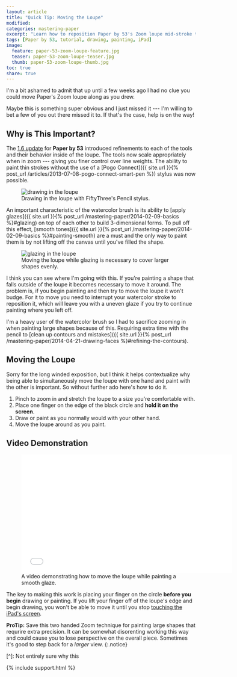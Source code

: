 ```yaml
---
layout: article
title: "Quick Tip: Moving the Loupe"
modified:
categories: mastering-paper
excerpt: "Learn how to reposition Paper by 53's Zoom loupe mid-stroke to aid in painting large detailed shapes."
tags: [Paper by 53, tutorial, drawing, painting, iPad]
image:
  feature: paper-53-zoom-loupe-feature.jpg
  teaser: paper-53-zoom-loupe-teaser.jpg
  thumb: paper-53-zoom-loupe-thumb.jpg
toc: true
share: true  
---
```


I'm a bit ashamed to admit that up until a few weeks ago I had no clue you could move Paper's Zoom loupe along as you drew.

Maybe this is something super obvious and I just missed it --- I'm willing to bet a few of you out there missed it to. If that's the case, help is on the way!

## Why is This Important?

The [1.6 update](http://news.fiftythree.com/post/79379441335/the-paper-ios-7-update-is-here-brighter-fresher) for **Paper by 53** introduced refinements to each of the tools and their behavior inside of the loupe. The tools now scale appropriately when in zoom --- giving you finer control over line weights. The ability to paint thin strokes without the use of a [Pogo Connect]({{ site.url }}{% post_url /articles/2013-07-08-pogo-connect-smart-pen %}) stylus was now possible.

<figure>
	<img src="{{ site.url }}/images/paper-53-zoom-loupe-pencil-ev.jpg" alt="drawing in the loupe">
	<figcaption>Drawing in the loupe with FiftyThree's Pencil stylus.</figcaption>
</figure>

An important characteristic of the watercolor brush is its ability to [apply glazes]({{ site.url }}{% post_url /mastering-paper/2014-02-09-basics %}#glazing) on top of each other to build 3-dimensional forms. To pull off this effect, [smooth tones]({{ site.url }}{% post_url /mastering-paper/2014-02-09-basics %}#painting-smooth) are a must and the only way to paint them is by not lifting off the canvas until you've filled the shape.

<figure>
	<img src="{{ site.url }}/images/paper-53-zoom-glaze-face.jpg" alt="glazing in the loupe">
	<figcaption>Moving the loupe while glazing is necessary to cover larger shapes evenly.</figcaption>
</figure>

I think you can see where I'm going with this. If you're painting a shape that falls outside of the loupe it becomes necessary to move it around. The problem is, if you begin painting and then try to move the loupe it won't budge. For it to move you need to interrupt your watercolor stroke to reposition it, which will leave you with a uneven glaze if you try to continue painting where you left off.

I'm a heavy user of the watercolor brush so I had to sacrifice zooming in when painting large shapes because of this. Requiring extra time with the pencil to [clean up contours and mistakes]({{ site.url }}{% post_url /mastering-paper/2014-04-21-drawing-faces %}#refining-the-contours).

## Moving the Loupe

Sorry for the long winded exposition, but I think it helps contextualize why being able to simultaneously move the loupe with one hand and paint with the other is important. So without further ado here's how to do it.

1. Pinch to zoom in and stretch the loupe to a size you're comfortable with.
2. Place one finger on the edge of the black circle and **hold it on the screen**.
3. Draw or paint as you normally would with your other hand.
4. Move the loupe around as you paint.

## Video Demonstration

<figure>
	<iframe width="560" height="315" src="//www.youtube.com/embed/gpz8aPXwd18" frameborder="0"> </iframe>
	<figcaption>A video demonstrating how to move the loupe while painting a smooth glaze.</figcaption>
</figure>

The key to making this work is placing your finger on the circle **before you begin** drawing or painting. If you lift your finger off of the loupe's edge and begin drawing, you won't be able to move it until you stop [touching the iPad's screen](^screen).

<i class="fa fa-star"></i> **ProTip:** Save this two handed Zoom technique for painting large shapes that requrire extra precision. It can be somewhat disorenting working this way and could cause you to lose perspective on the overall piece. Sometimes it's good to step back for a *larger* view.
{:.notice}

[^]: Not entirely sure why this

{% include support.html %}